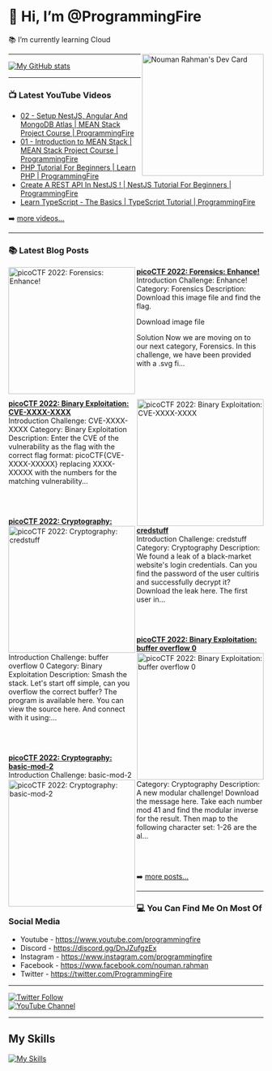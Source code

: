 # 👋 Hi, I’m @ProgrammingFire
📚 I’m currently learning Cloud

<div align="left">
  <a href="https://app.daily.dev/programmingfire"><img align="right" width="240" src="https://api.daily.dev/devcards/86dba213ca724d5892a77340b0410d32.png?r=orz" alt="Nouman Rahman's Dev Card"/></a>
</div>

---

[![My GitHub stats](https://github-readme-stats.vercel.app/api?username=programmingfire&theme=github_dark&show_icons=true)](https://github.com/anuraghazra/github-readme-stats)

---

### 📺 Latest YouTube Videos

<!-- YOUTUBE:START -->
- [02 - Setup NestJS, Angular And MongoDB Atlas | MEAN Stack Project Course | ProgrammingFire](https://www.youtube.com/watch?v=PffxVIxLGMU)
- [01 - Introduction to MEAN Stack | MEAN Stack Project Course | ProgrammingFire](https://www.youtube.com/watch?v=uCbo1Ix3SIA)
- [PHP Tutorial For Beginners | Learn PHP | ProgrammingFire](https://www.youtube.com/watch?v=YQqQHKgmKGc)
- [Create A REST API In NestJS ! | NestJS Tutorial For Beginners | ProgrammingFire](https://www.youtube.com/watch?v=q488cm7UQIo)
- [Learn TypeScript - The Basics | TypeScript Tutorial | ProgrammingFire](https://www.youtube.com/watch?v=gmxI1zjckPQ)
<!-- YOUTUBE:END -->

➡️ [more videos...](https://youtube.com/c/ProgrammingFire)

---

### 📚 Latest Blog Posts

<!-- HASHNODE_BLOG:START -->
<p align="left">
<a href="https://programmingfire.com/picoctf-2022-forensics-enhance" title="picoCTF 2022: Forensics: Enhance!"><img src="https://cdn.hashnode.com/res/hashnode/image/upload/v1665845176091/FZGJdlesR.png" alt="picoCTF 2022: Forensics: Enhance!" width="250px" align="left" /></a>
<a href="https://programmingfire.com/picoctf-2022-forensics-enhance" title="picoCTF 2022: Forensics: Enhance!"><strong>picoCTF 2022: Forensics: Enhance!</strong></a>
<br/> Introduction
Challenge: Enhance!
Category: Forensics
Description:
Download this image file and find the flag.

Download image file

Solution
Now we are moving on to our next category, Forensics. In this challenge, we have been provided with a .svg fi... </p> <br/> <br/>
<p align="left">
<a href="https://programmingfire.com/picoctf-2022-binary-exploitation-cve-xxxx-xxxx" title="picoCTF 2022: Binary Exploitation: CVE-XXXX-XXXX"><img src="https://cdn.hashnode.com/res/hashnode/image/upload/v1665843077766/bDp6jThex.png" alt="picoCTF 2022: Binary Exploitation: CVE-XXXX-XXXX" width="250px" align="right" /></a>
<a href="https://programmingfire.com/picoctf-2022-binary-exploitation-cve-xxxx-xxxx" title="picoCTF 2022: Binary Exploitation: CVE-XXXX-XXXX"><strong>picoCTF 2022: Binary Exploitation: CVE-XXXX-XXXX</strong></a>
<br/> Introduction
Challenge: CVE-XXXX-XXXX
Category: Binary Exploitation
Description:
Enter the CVE of the vulnerability as the flag with the correct flag format:
picoCTF{CVE-XXXX-XXXXX} replacing XXXX-XXXXX with the numbers for the matching vulnerability... </p> <br/> <br/>
<p align="left">
<a href="https://programmingfire.com/picoctf-2022-cryptography-credstuff" title="picoCTF 2022: Cryptography: credstuff"><img src="https://cdn.hashnode.com/res/hashnode/image/upload/v1665831795697/b6as2xjOM.png" alt="picoCTF 2022: Cryptography: credstuff" width="250px" align="left" /></a>
<a href="https://programmingfire.com/picoctf-2022-cryptography-credstuff" title="picoCTF 2022: Cryptography: credstuff"><strong>picoCTF 2022: Cryptography: credstuff</strong></a>
<br/> Introduction
Challenge: credstuff
Category: Cryptography
Description:
We found a leak of a black-market website's login credentials. Can you find the password of the user cultiris and successfully decrypt it? Download the leak here.
The first user in... </p> <br/> <br/>
<p align="left">
<a href="https://programmingfire.com/picoctf-2022-binary-exploitation-buffer-overflow-0" title="picoCTF 2022: Binary Exploitation: buffer overflow 0"><img src="https://cdn.hashnode.com/res/hashnode/image/upload/v1665829497838/cQfnMAzjk.png" alt="picoCTF 2022: Binary Exploitation: buffer overflow 0" width="250px" align="right" /></a>
<a href="https://programmingfire.com/picoctf-2022-binary-exploitation-buffer-overflow-0" title="picoCTF 2022: Binary Exploitation: buffer overflow 0"><strong>picoCTF 2022: Binary Exploitation: buffer overflow 0</strong></a>
<br/> Introduction
Challenge: buffer overflow 0
Category: Binary Exploitation
Description:
Smash the stack.
Let's start off simple, can you overflow the correct buffer? The program is available here. You can view the source here. And connect with it using:... </p> <br/> <br/>
<p align="left">
<a href="https://programmingfire.com/picoctf-2022-cryptography-basic-mod-2" title="picoCTF 2022: Cryptography: basic-mod-2"><img src="https://cdn.hashnode.com/res/hashnode/image/upload/v1665763179518/m1LKnfA_r.png" alt="picoCTF 2022: Cryptography: basic-mod-2" width="250px" align="left" /></a>
<a href="https://programmingfire.com/picoctf-2022-cryptography-basic-mod-2" title="picoCTF 2022: Cryptography: basic-mod-2"><strong>picoCTF 2022: Cryptography: basic-mod-2</strong></a>
<br/> Introduction
Challenge: basic-mod-2
Category: Cryptography
Description:
A new modular challenge! 
Download the message here.
Take each number mod 41 and find the modular inverse for the result. Then map to the following character set: 1-26 are the al... </p> <br/> <br/>
<!-- HASHNODE_BLOG:END -->


➡️ [more posts...](https://programmingfire.com/)

---

### 💻 You Can Find Me On Most Of Social Media

* Youtube - https://www.youtube.com/programmingfire
* Discord - https://discord.gg/DnJZufgzEx
* Instagram - https://www.instagram.com/programmingfire
* Facebook - https://www.facebook.com/nouman.rahman
* Twitter - https://twitter.com/ProgrammingFire

---

[![Twitter Follow](https://img.shields.io/twitter/follow/ProgrammingFire?label=Follow%20On%20Twitter&style=social)](https://twitter.com/ProgrammingFire)
<br>
[![YouTube Channel](https://img.shields.io/youtube/channel/subscribers/UCWOD0-JKR1WfpEf_MhdY2pw?label=Subscribe%20On%20YouTube&style=social)](https://youtube.com/c/ProgrammingFire)

---

## My Skills
[![My Skills](https://skillicons.dev/icons?i=dotnet,cs,js,ts,html,css,wasm,git,vscode,docker,kubernetes,redis,postgres,mongodb,md,linux,graphql,go,figma)](https://skillicons.dev)

